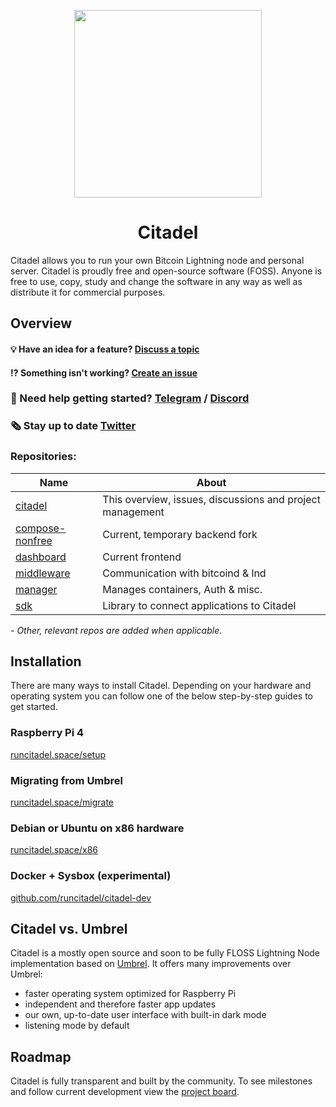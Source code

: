 <p align="center">
  <img height="300" src="https://avatars.githubusercontent.com/u/86734767">
  <h1 align="center">Citadel</h1>
</p>

Citadel allows you to run your own Bitcoin Lightning node and personal server. Citadel is proudly free and open-source software (FOSS). Anyone is free to use, copy, study and change the software in any way as well as distribute it for commercial purposes.

## Overview

#### 💡 Have an idea for a feature? [Discuss a topic](https://github.com/runcitadel/citadel/discussions/new)

#### ⁉ Something isn't working? [Create an issue](https://github.com/runcitadel/citadel/issues/new)

### 💬 Need help getting started? [Telegram](https://t.me/runcitadel) / [Discord](https://discord.gg/6U3kM2cjdB)

### 🗞️ Stay up to date [Twitter](https://twitter.com/runcitadel)

### Repositories:

| Name                                                             | About                                                     |
| ---------------------------------------------------------------- | --------------------------------------------------------- |
| [citadel](https://github.com/runcitadel/citadel/)                | This overview, issues, discussions and project management |
| [compose-nonfree](https://github.com/runcitadel/compose-nonfree) | Current, temporary backend fork                           |
| [dashboard](https://github.com/runcitadel/dashboard)             | Current frontend                                          |
| [middleware](https://github.com/runcitadel/middleware)           | Communication with bitcoind & lnd                         |
| [manager](https://github.com/runcitadel/manager)                 | Manages containers, Auth & misc.                          |
| [sdk](https://github.com/runcitadel/sdk)                         | Library to connect applications to Citadel                |

_- Other, relevant repos are added when applicable._

## Installation

There are many ways to install Citadel. Depending on your hardware and operating system you can follow one of the below step-by-step guides to get started.

### Raspberry Pi 4

[runcitadel.space/setup](https://runcitadel.space/setup)

### Migrating from Umbrel

[runcitadel.space/migrate](https://runcitadel.space/migrate)

### Debian or Ubuntu on x86 hardware

[runcitadel.space/x86](https://runcitadel.space/x86)

### Docker + Sysbox (experimental)

[github.com/runcitadel/citadel-dev](https://github.com/runcitadel/citadel-dev)

## Citadel vs. Umbrel

Citadel is a mostly open source and soon to be fully FLOSS Lightning Node implementation based on [Umbrel](https://github.com/getumbrel/umbrel).
It offers many improvements over Umbrel:

- faster operating system optimized for Raspberry Pi
- independent and therefore faster app updates
- our own, up-to-date user interface with built-in dark mode
- listening mode by default

## Roadmap

Citadel is fully transparent and built by the community. To see milestones and follow current development view the [project board](https://github.com/orgs/runcitadel/projects/3).
